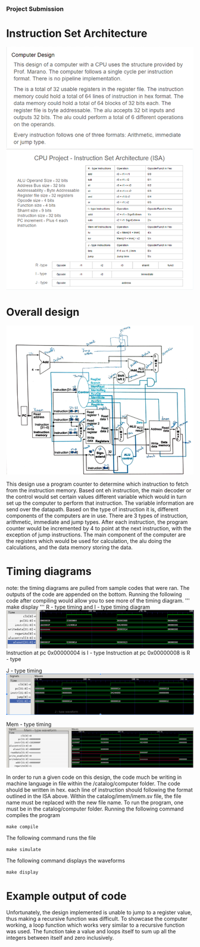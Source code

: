 ### Project Submission

# Instruction Set Architecture
![alt text](images/image1.png)
![alt text](images/image.png)

# Overall design
![alt text](images/Design.png)

This design use a program counter to determine which instruction to fetch from the instruction memory. Based ont eh instruction, the main decoder or the control would set certain values different variable which would in turn set up the computer to perform that instruction. The variable information are send over the datapath. Based on the type of instruction it is, different components of the computers are in use. There are 3 types of instruction, arithmetic, immediate and jump types. After each instruction, the program counter would be incremented by 4 to point at the next instruction, with the exception of jump instructions. The main component of the computer are the registers which would be used for calculation, the alu doing the calculations, and the data memory storing the data.

# Timing diagrams
note: the timing diagrams are pulled from sample codes that were ran. The outputs of the code are appended on the bottom. 
Running the following code after compiling would allow you to see more of the timing diagram.
'''
make display 
'''
R - type timing and I - type timing diagram
![alt text](images/R-type_timing.png)
Instruction at pc 0x00000004 is I - type
Instruction at pc 0x00000008 is R - type

J - type timing
![alt text](images/J-type_timing.png)

Mem - type timing
![alt text](images/Mem-type_timing.png)

In order to run a given code on this design, the code much be writing in machine language in file within the /catalog/computer folder. The code should be written in hex. each line of instruction should following the format outlined in the ISA above.
Within the catalog/imem/imem.sv file, the file name must be replaced with the new file name. 
To run the program, one must be in the catalog/computer folder.
Running the following command compiles the program
```
make compile
```
The following command runs the file
```
make simulate
```
The following command displays the waveforms
```
make display
```

# Example output of code
Unfortunately, the design implemented is unable to jump to a register value, thus making a recursive function was difficult. To showcase the computer working, a loop function which works very similar to a recursive function was used. The function take a value and loops itself to sum up all the integers between itself and zero inclusively.